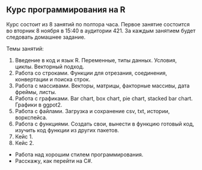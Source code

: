 ## Курс программирования на R

Курс состоит из 8 занятий по полтора часа. Первое занятие состоится во вторник 8 ноября в 15:40 в аудитории 421. За каждым занятием будет следовать домашнее задание.

Темы занятий:

1. Введение в код и язык R. Переменные, типы данных. Условия, циклы. Векторный подход.
2. Работа со строками. Функции для отрезания, соединения, конвертации и поиска строк.
3. Работа с массивами. Векторы, матрицы, факторные массивы, дата фреймы, листы.
4. Работа с графиками. Bar chart, box chart, pie chart, stacked bar chart. Графики в ggpot2.
5. Работа с файлами. Загрузка и сохранение csv, txt, истории, воркспейса.
6. Работа с функциями. Создать свои, вынести в функцию готовый код, изучить код функции из других пакетов.
7. Кейс 1.
8. Кейс 2.

+	Работа над хорошим стилем программирования.
+	Расскажу, как перейти на C#.

